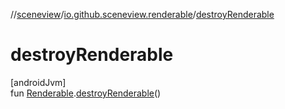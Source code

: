 //[sceneview](../../index.md)/[io.github.sceneview.renderable](index.md)/[destroyRenderable](destroy-renderable.md)

# destroyRenderable

[androidJvm]\
fun [Renderable](index.md#286838466%2FClasslikes%2F-1571379623).[destroyRenderable](destroy-renderable.md)()
